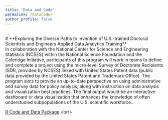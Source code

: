 ```yaml
---
title: "Data and Code"
permalink: /datacode/
author_profile: false
---
```

<br/>
# **Exploring the Diverse Paths to Invention of U.S.-trained Doctoral Scientists and Engineers Applied Data Analytics Training**<br/> 
In collaboration with the National Center for Science and Engineering Statistics (NCSES) within the National Science Foundation and the Coleridge Initiative, participants of this program will work in teams to define and complete a project using the micro-level Survey of Doctorate Recipients (SDR, provided by NCSES) linked with
United States Patent data (public data provided by the United States Patent and Trademark Office). The program aims to provide an up-to-date perspective on using administrative and survey data for policy analysis, along with instruction on data analysis and visualization best practices. The final output would be an interactive dashboard or data visualization that enhances the knowledge of often understudied subpopulations of the U.S. scientific workforce.. <br/> 

[R Code and Data Package]([https://github.com/ekatovich/Brazil_GeodesicProjections](https://github.com/lingeyang36/Relationships-between-NSF-funding-and-patent-productivity)) <br/> 



